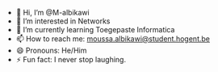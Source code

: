 - 👋 Hi, I’m @M-albikawi
- 👀 I’m interested in Networks
- 🌱 I’m currently learning Toegepaste Informatica
- 📫 How to reach me: moussa.albikawi@student.hogent.be
- 😄 Pronouns: He/Him
- ⚡ Fun fact: I never stop laughing.

<!---
M-albikawi/M-albikawi is a ✨ special ✨ repository because its `README.md` (this file) appears on your GitHub profile.
You can click the Preview link to take a look at your changes.
--->

